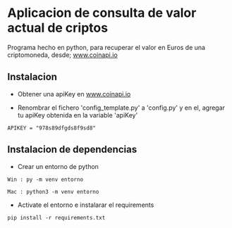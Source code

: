 # Aplicacion de consulta de valor actual de criptos

Programa hecho en python, para recuperar el valor en Euros de una criptomoneda, desde; www.coinapi.io

## Instalacion
- Obtener una apiKey en www.coinapi.io 


- Renombrar el fichero 'config_template.py' a 'config.py' y en el, agregar tu apiKey obtenida en la variable 'apiKey'

```
APIKEY = "978s89dfgds8f9sd8"
```

## Instalacion de dependencias
- Crear un entorno de python 
```
Win : py -m venv entorno

Mac : python3 -m venv entorno
```
- Activate el entorno e instalarar el requirements
```
pip install -r requirements.txt
```